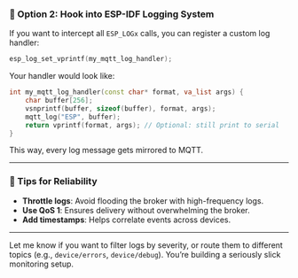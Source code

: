 

### 🧠 Option 2: Hook into ESP-IDF Logging System

If you want to intercept all `ESP_LOGx` calls, you can register a custom log handler:

```cpp
esp_log_set_vprintf(my_mqtt_log_handler);
```

Your handler would look like:

```cpp
int my_mqtt_log_handler(const char* format, va_list args) {
    char buffer[256];
    vsnprintf(buffer, sizeof(buffer), format, args);
    mqtt_log("ESP", buffer);
    return vprintf(format, args); // Optional: still print to serial
}
```

This way, every log message gets mirrored to MQTT.

---

### 🧪 Tips for Reliability

- **Throttle logs**: Avoid flooding the broker with high-frequency logs.
- **Use QoS 1**: Ensures delivery without overwhelming the broker.
- **Add timestamps**: Helps correlate events across devices.

---

Let me know if you want to filter logs by severity, or route them to different topics (e.g., `device/errors`, `device/debug`). You’re building a seriously slick monitoring setup.